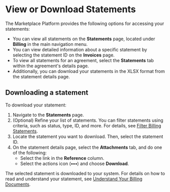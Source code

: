 # View or Download Statements

The Marketplace Platform provides the following options for accessing your statements:

* You can view all statements on the **Statements** page, located under **Billing** in the main navigation menu.&#x20;
* You can view detailed information about a specific statement by selecting the statement ID on the **Invoices** page.
* To view all statements for an agreement, select the **Statements** tab within the agreement's details page. &#x20;
* Additionally, you can download your statements in the XLSX format from the statement details page.

## Downloading a statement

To download your statement:

1. Navigate to the **Statements** page.
2. (Optional) Refine your list of statements. You can filter statements using criteria, such as status, type, ID, and more. For details, see [Filter Billing Statements](filter-billing-statements.md).
3. Locate the statement you want to download. Then, select the statement ID.&#x20;
4. On the statement details page, select the **Attachments** tab, and do one of the following:
   * Select the link in the **Reference** column.
   * Select the actions icon (**•••**) and choose **Download**.&#x20;

The selected statement is downloaded to your system. For details on how to read and understand your statement, see [Understand Your Billing Documents](../understand-your-billing-documents.md).
